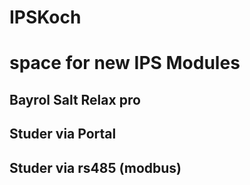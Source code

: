 # IPSKoch
# space for new IPS Modules
## Bayrol Salt Relax pro
## Studer via Portal
## Studer via rs485 (modbus)